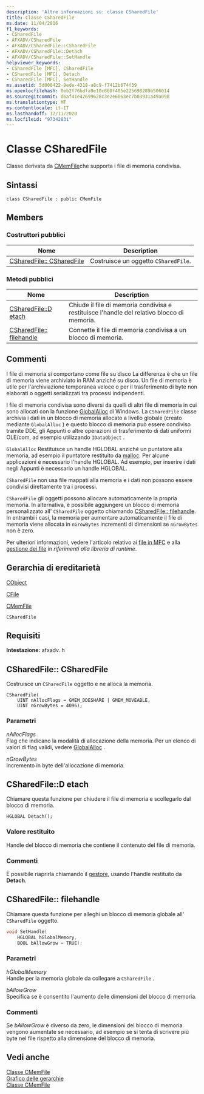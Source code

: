 ```yaml
---
description: 'Altre informazioni su: classe CSharedFile'
title: Classe CSharedFile
ms.date: 11/04/2016
f1_keywords:
- CSharedFile
- AFXADV/CSharedFile
- AFXADV/CSharedFile::CSharedFile
- AFXADV/CSharedFile::Detach
- AFXADV/CSharedFile::SetHandle
helpviewer_keywords:
- CSharedFile [MFC], CSharedFile
- CSharedFile [MFC], Detach
- CSharedFile [MFC], SetHandle
ms.assetid: 5d000422-9ede-4318-a8c9-f7412b674f39
ms.openlocfilehash: 0eb2f76bdfa9e10c660f405e225698289b506014
ms.sourcegitcommit: d6af41e42699628c3e2e6063ec7b03931a49a098
ms.translationtype: MT
ms.contentlocale: it-IT
ms.lasthandoff: 12/11/2020
ms.locfileid: "97342831"
---
```

# <a name="csharedfile-class"></a>Classe CSharedFile

Classe derivata da [CMemFile](../../mfc/reference/cmemfile-class.md)che supporta i file di memoria condivisa.

## <a name="syntax"></a>Sintassi

```
class CSharedFile : public CMemFile
```

## <a name="members"></a>Members

### <a name="public-constructors"></a>Costruttori pubblici

|Nome|Description|
|----------|-----------------|
|[CSharedFile:: CSharedFile](#csharedfile)|Costruisce un oggetto `CSharedFile`.|

### <a name="public-methods"></a>Metodi pubblici

|Nome|Description|
|----------|-----------------|
|[CSharedFile::D etach](#detach)|Chiude il file di memoria condivisa e restituisce l'handle del relativo blocco di memoria.|
|[CSharedFile:: filehandle](#sethandle)|Connette il file di memoria condivisa a un blocco di memoria.|

## <a name="remarks"></a>Commenti

I file di memoria si comportano come file su disco La differenza è che un file di memoria viene archiviato in RAM anziché su disco. Un file di memoria è utile per l'archiviazione temporanea veloce o per il trasferimento di byte non elaborati o oggetti serializzati tra processi indipendenti.

I file di memoria condivisa sono diversi da quelli di altri file di memoria in cui sono allocati con la funzione [GlobalAlloc](/windows/win32/api/winbase/nf-winbase-globalalloc) di Windows. La `CSharedFile` classe archivia i dati in un blocco di memoria allocato a livello globale (creato mediante `GlobalAlloc` ) e questo blocco di memoria può essere condiviso tramite DDE, gli Appunti o altre operazioni di trasferimento di dati uniformi OLE/com, ad esempio utilizzando `IDataObject` .

`GlobalAlloc` Restituisce un handle HGLOBAL anziché un puntatore alla memoria, ad esempio il puntatore restituito da [malloc](../../c-runtime-library/reference/malloc.md). Per alcune applicazioni è necessario l'handle HGLOBAL. Ad esempio, per inserire i dati negli Appunti è necessario un handle HGLOBAL.

`CSharedFile` non usa file mappati alla memoria e i dati non possono essere condivisi direttamente tra i processi.

`CSharedFile` gli oggetti possono allocare automaticamente la propria memoria. In alternativa, è possibile aggiungere un blocco di memoria personalizzato all' `CSharedFile` oggetto chiamando [CSharedFile:: filehandle](#sethandle). In entrambi i casi, la memoria per aumentare automaticamente il file di memoria viene allocata in `nGrowBytes` incrementi di dimensioni se `nGrowBytes` non è zero.

Per ulteriori informazioni, vedere l'articolo relativo ai [file in MFC](../../mfc/files-in-mfc.md) e alla [gestione dei file](../../c-runtime-library/file-handling.md) in *riferimenti alla libreria di runtime*.

## <a name="inheritance-hierarchy"></a>Gerarchia di ereditarietà

[CObject](../../mfc/reference/cobject-class.md)

[CFile](../../mfc/reference/cfile-class.md)

[CMemFile](../../mfc/reference/cmemfile-class.md)

`CSharedFile`

## <a name="requirements"></a>Requisiti

**Intestazione:** afxadv. h

## <a name="csharedfilecsharedfile"></a><a name="csharedfile"></a> CSharedFile:: CSharedFile

Costruisce un `CSharedFile` oggetto e ne alloca la memoria.

```
CSharedFile(
    UINT nAllocFlags = GMEM_DDESHARE | GMEM_MOVEABLE,
    UINT nGrowBytes = 4096);
```

### <a name="parameters"></a>Parametri

*nAllocFlags*<br/>
Flag che indicano la modalità di allocazione della memoria. Per un elenco di valori di flag validi, vedere [GlobalAlloc](/windows/win32/api/winbase/nf-winbase-globalalloc) .

*nGrowBytes*<br/>
Incremento in byte dell'allocazione di memoria.

## <a name="csharedfiledetach"></a><a name="detach"></a> CSharedFile::D etach

Chiamare questa funzione per chiudere il file di memoria e scollegarlo dal blocco di memoria.

```
HGLOBAL Detach();
```

### <a name="return-value"></a>Valore restituito

Handle del blocco di memoria che contiene il contenuto del file di memoria.

### <a name="remarks"></a>Commenti

È possibile riaprirla chiamando il [gestore](#sethandle), usando l'handle restituito da **Detach**.

## <a name="csharedfilesethandle"></a><a name="sethandle"></a> CSharedFile:: filehandle

Chiamare questa funzione per alleghi un blocco di memoria globale all' `CSharedFile` oggetto.

```cpp
void SetHandle(
    HGLOBAL hGlobalMemory,
    BOOL bAllowGrow = TRUE);
```

### <a name="parameters"></a>Parametri

*hGlobalMemory*<br/>
Handle per la memoria globale da collegare a `CSharedFile` .

*bAllowGrow*<br/>
Specifica se è consentito l'aumento delle dimensioni del blocco di memoria.

### <a name="remarks"></a>Commenti

Se *bAllowGrow* è diverso da zero, le dimensioni del blocco di memoria vengono aumentate se necessario, ad esempio se si tenta di scrivere più byte nel file rispetto alla dimensione del blocco di memoria.

## <a name="see-also"></a>Vedi anche

[Classe CMemFile](../../mfc/reference/cmemfile-class.md)<br/>
[Grafico delle gerarchie](../../mfc/hierarchy-chart.md)<br/>
[Classe CMemFile](../../mfc/reference/cmemfile-class.md)
